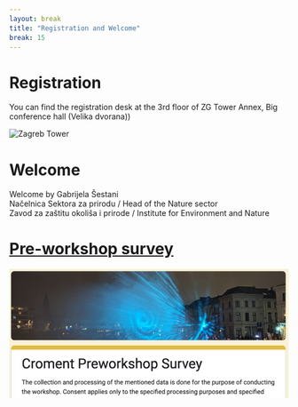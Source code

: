 ```yaml
---
layout: break
title: "Registration and Welcome"
break: 15 
---
```


# Registration

You can find the registration desk at the 3rd floor of ZG Tower Annex, Big conference hall (Velika dvorana))

![Zagreb Tower](https://upload.wikimedia.org/wikipedia/commons/thumb/7/7a/Zagrebtower_2011-may.jpg/800px-Zagrebtower_2011-may.jpg)


# Welcome

Welcome by Gabrijela Šestani   
Načelnica Sektora za prirodu / Head of the Nature sector <br>
Zavod za zaštitu okoliša i prirode / Institute for Environment and Nature


# [Pre-workshop survey](https://docs.google.com/presentation/d/1TADkB7NcHOmR5NfGkUv7Wxh956rfIVg0YvitzkCleS4/edit?usp=sharing)
![Preparatory Survey](../assets/img/PreparatorySurvey.png)
